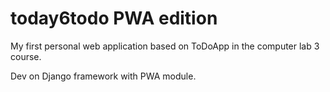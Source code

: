 # today6todo PWA edition
My first personal web application based on ToDoApp in the computer lab 3 course.

Dev on Django framework with PWA module.